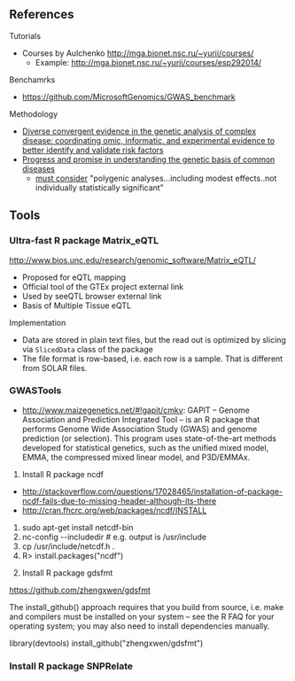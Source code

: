 ## References

Tutorials

* Courses by Aulchenko http://mga.bionet.nsc.ru/~yurii/courses/
  * Example: http://mga.bionet.nsc.ru/~yurii/courses/esp292014/

Benchamrks

* https://github.com/MicrosoftGenomics/GWAS_benchmark

Methodology

* [Diverse convergent evidence in the genetic analysis of complex disease: coordinating omic, informatic, and experimental evidence to better identify and validate risk factors](http://www.biodatamining.org/content/7/1/10)
* [Progress and promise in understanding the genetic basis of common diseases](http://www.ncbi.nlm.nih.gov/pubmed/26702037)
  * [must consider](https://twitter.com/moorejh/status/681493073600233472)  "polygenic analyses...including modest effects..not individually statistically significant"

## Tools

### Ultra-fast R package Matrix_eQTL

http://www.bios.unc.edu/research/genomic_software/Matrix_eQTL/

* Proposed for eQTL mapping
* Official tool of the GTEx project external link 
* Used by seeQTL browser external link
* Basis of Multiple Tissue eQTL

Implementation

* Data are stored in plain text files, but the read out is optimized by slicing via `SlicedData` class of the package
* The file format is row-based, i.e. each row is a sample. That is different from SOLAR files.


### GWASTools

* http://www.maizegenetics.net/#!gapit/cmkv: GAPIT – Genome Association and Prediction Integrated Tool – is an R package that performs Genome Wide Association Study (GWAS) and genome prediction (or selection). This program uses state-of-the-art methods developed for statistical genetics, such as the unified mixed model, EMMA, the compressed mixed linear model, and P3D/EMMAx.
 
1) Install R package ncdf

* http://stackoverflow.com/questions/17028465/installation-of-package-ncdf-fails-due-to-missing-header-although-its-there
* http://cran.fhcrc.org/web/packages/ncdf/INSTALL

1. sudo apt-get install netcdf-bin
2. nc-config --includedir # e.g. output is /usr/include
3. cp /usr/include/netcdf.h .
4. R> install.packages("ncdf")


2) Install R package gdsfmt

https://github.com/zhengxwen/gdsfmt

The install_github() approach requires that you build from source, i.e. make and compilers must be installed on your system – see the R FAQ for your operating system; you may also need to install dependencies manually.

library(devtools)
install_github("zhengxwen/gdsfmt")

### Install R package SNPRelate
